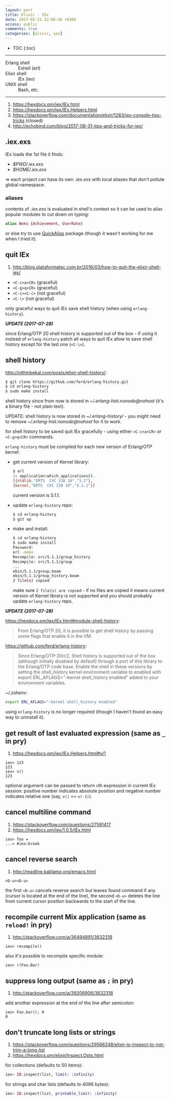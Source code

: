 ```yaml
---
layout: post
title: Elixir - IEx
date: 2017-05-21 12:08:46 +0300
access: public
comments: true
categories: [elixir, iex]
---
```


<!-- more -->

* TOC
{:toc}
<hr>

<dl>
  <dt>Erlang shell</dt>
  <dd>Eshell (erl)</dd>

  <dt>Elixir shell</dt>
  <dd>IEx (iex)</dd>

  <dt>UNIX shell</dt>
  <dd>Bash, etc.</dd>
</dl>

<hr>

1. <https://hexdocs.pm/iex/IEx.html>
2. <https://hexdocs.pm/iex/IEx.Helpers.html>
3. <https://stackoverflow.com/documentation/elixir/1283/iex-console-tips-tricks> (closed)
4. <http://echobind.com/blog/2017-08-31-tips-and-tricks-for-iex/>

.iex.exs
--------

IEx loads the 1st file it finds:

- _$PWD/.iex.exs_
- _$HOME/.iex.exs_

=> each project can have its own _.iex.exs_ with local
   aliases that don't pollute global namespace.

### aliases

contents of _.iex.exs_ is evaluated in shell's context so
it can be used to alias popular modules to cut down on typing:

```elixir
alias Neko.{Achievement, UserRate}
```

or else try to use [QuickAlias](https://github.com/thoughtbot/quick_alias)
package (though it wasn't working for me when I tried it).

quit IEx
--------

1. <http://blog.plataformatec.com.br/2016/03/how-to-quit-the-elixir-shell-iex/>

- `<C-c>a<CR>` (graceful)
- `<C-g>q<CR>` (graceful)
- `<C-c><C-c>` (not graceful)
- `<C-\>` (not graceful)

only graceful ways to quit IEx save shell history (when using `erlang-history`).

***UPDATE (2017-07-28)***

since Erlang/OTP 20 shell history is supported out of the box - if using it
instead of `erlang-history` patch all ways to quit IEx allow to save shell
history except for the last one (`<C-\>`).

shell history
-------------

<http://nithinbekal.com/posts/elixir-shell-history/>:

```sh
$ git clone https://github.com/ferd/erlang-history.git
$ cd erlang-history
$ sudo make install
```

shell history since from now is stored in _~/.erlang-hist.nonode@nohost_
(it's a binary file - not plain text).

UPDATE: shell history is now stored in _~/.erlang-history/_ - you might
need to remove _~/.erlang-hist.nonode@nohost_ for it to work.

for shell history to be saved quit IEx gracefully - using either `<C-c>a<CR>`
or `<C-g>q<CR>` commands.

`erlang-history` must be compiled for each new version of Erlang/OTP kernel:

- get current version of Kernel library:

  ```sh
  $ erl
  1> application:which_applications().
  [{stdlib,"ERTS  CXC 138 10","3.2"},
  {kernel,"ERTS  CXC 138 10","5.1.1"}]
  ```
  current version is 5.1.1.

- update `erlang-history` repo:

  ```sh
  $ cd erlang-history
  $ git up
  ```

- make and install:

  ```sh
  $ cd erlang-history
  $ sudo make install
  Password:
  erl -make
  Recompile: src/5.1.1/group_history
  Recompile: src/5.1.1/group
  ...
  ebin/5.1.1/group.beam
  ebin/5.1.1/group_history.beam
  2 file(s) copied
  ```

  make sure `2 file(s) are copied` - if no files are copied it means
  current version of Kernel library is not supported and you should
  probably update `erlang-history` repo.

***UPDATE (2017-07-28)***

<https://hexdocs.pm/iex/IEx.html#module-shell-history>:

> From Erlang/OTP 20, it is possible to get shell history by passing some flags
> that enable it in the VM.

<https://github.com/ferd/erlang-history>:

> Since Erlang/OTP-20rc2, Shell history is supported out of the box
> (although initially disabled by default) through a port of this library to
> the Erlang/OTP code base. Enable the shell in these versions by setting the
> shell_history kernel environment variable to enabled with export
> ERL_AFLAGS="-kernel shell_history enabled" added to your environment variables.

_~/.zshenv_:

```zsh
export ERL_AFLAGS="-kernel shell_history enabled"
```

using `erlang-history` is no longer required
(though I haven't found an easy way to uninstall it).

get result of last evaluated expression (same as `_` in pry)
------------------------------------------------------------

1. <https://hexdocs.pm/iex/IEx.Helpers.html#v/1>

```
iex> 123
123
iex> v()
123
```

optional argument can be passed to return `n`th expression in current
IEx session: positive number indicates absolute position and negative
number indicates relative one (say, `v()` == `v(-1)`).

cancel multiline command
------------------------

1. <https://stackoverflow.com/questions/27591417>
2. <https://hexdocs.pm/iex/1.0.5/IEx.html>

```
iex> foo =
...> #iex:break
```

cancel reverse search
---------------------

1. <http://readline.kablamo.org/emacs.html>

`<D-u><D-u>`

the first `<D-u>` cancels reverse search but leaves found command if
any (cursor is located at the end of the line), the second `<D-u>` deletes
the line from current cursor position backwards to the start of the line.

recompile current Mix application (same as `reload!` in pry)
------------------------------------------------------------

1. <http://stackoverflow.com/a/36494891/3632318>

```
iex> recompile()
```

also it's possible to recompile specific module:

```
iex> r(Foo.Bar)
```

suppress long output (same as `;` in pry)
-----------------------------------------

1. <http://stackoverflow.com/a/39208906/3632318>

add another expression at the end of the line after semicolon:

```
iex> Foo.bar(); 0
0
```

don't truncate long lists or strings
------------------------------------

1. <https://stackoverflow.com/questions/29566248/elixir-io-inspect-to-not-trim-a-long-list>
2. <https://hexdocs.pm/elixir/Inspect.Opts.html>

for collections (defaults to 50 items):

```elixir
iex> IO.inspect(list, limit: :infinity)
```

for strings and char lists (defaults to 4096 bytes):

```elixir
iex> IO.inspect(list, printable_limit: :infinity)
```

